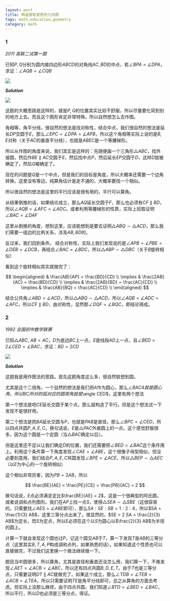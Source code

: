 ```yaml
---
layout: post 
title: 两道很有意思的几何题
tags: math,education,geometry
category: math
---
```


### 1

*2011 高联二试第一题*

已知$P,Q$分别为圆内接四边形$ABCD$的对角线$AC, BD$的中点，若$\angle BPA = \angle DPA$，求证：$\angle AQB = \angle CQB$

![](https://crsando.github.io/images/2025-08-31/A-001.png)

***Solution***

![](https://crsando.github.io/images/2025-08-31/A-001-Ans.png)

这题的大概思路是这样的，就是$P,Q$的位置其实比较不舒服，所以尽量要化简到别的地方上去。而且这个图形肯定非常特殊，所以自然想怎么去作图。

角相等，角平分线，很自然的想法是找对称性，结合中点，我们很自然的想法是延长$DP$交圆于$E$，那么$\angle EPC = \angle DPA = \angle APB$，所以这个角相等实际上说的是$B,E$对称（关于$AC$的垂直平分线），也就是$ABEC$是一个等腰梯形。

所以从作图的角度来说，我们其实是这样的：先随便画一个三角形$\triangle ABC$，找外接圆，然后作$BE \parallel AC$交圆于$E$，然后找中点$P$，然后延长$EP$交圆于$D$，这样$D$就被确定了，然后$Q$被确定了。

现在的问题是$Q$是一个中点，但是我们的目标是角度，所以大概率还需要一个边角转换。这里没有等边，纯算角估计是走不通的，大概率要找一个相似。

所以很自然的想法是这里的平行应该是很有用的，平行可以算角。

从结果倒推的话，如果结论成立，那么$AQ$延长交圆于$F$，那么也必须有$CF \parallel BD$，所以$\angle AQB = \angle AFC = \angle ADC$。或者利用等腰梯形的性质，实际上拾取证明$\angle BAC = \angle DAF$

这里从倒推的角度，想到这里，应该能想到是要去证明$\triangle ABQ \sim \triangle ACD$，那么我们需要一组边的比例关系，涉及$AB, BD$的。

反过来，我们回到条件。 结合对称性，实际上我们发现说的是$\angle APB = \angle PBE = \angle DEB = \angle DCB$，再结合$\angle BAC = \angle BDC$，所以$\triangle ABP \sim \triangle DBC$（关于$B$旋转相似）

看到这个旋转相似其实就做完了：

$$
\begin{aligned}
    & \frac{AB}{AP} =  \frac{BD}{CD}  \\
    \implies & \frac{2AB}{AC} = \frac{BD}{CD} \\
    \implies  & \frac{2AB}{BD} = \frac{AC}{CD} \\
    \implies  & \frac{AB}{BQ} = \frac{AC}{CD} \\
\end{aligned}
$$

结合公共角$\angle ABD = \angle ACD$，所以$\triangle ABQ \sim \triangle ACD$，所以$\angle AQB = \angle ADC = \angle AFC$，所以$CF \parallel BD$，由对称性，显然那$\angle DQF = \angle BQC$，即结论得成。


### 2

*1992 全国初中数学联赛*

已知$\triangle ABC$, $AB = AC$，$D$为底边$BC$上一点，$E$是线段$AD$上一点，且$\angle BED = 2 \angle CED = \angle BAC$，求证：$BD = 2CD$

![](https://crsando.github.io/images/2025-08-31/A-002.png)

***Solution***

这题我是用作图法的思路。首先这题角度这么多，很自然联想到圆。

尤其是这个二倍角，一个自然的想法是我们把$A$作为圆心，那么$\angle BAC4就是圆心角，所以$BC$所对的弧对应的圆周角就是$\angle CED$，这里有两个想法

第一个想法是吧$CE$延长交圆于某个点，那么就构造了平行。但是这个想法试一下发现不是很好用。

第二个想法是把$BA$延长交圆与$P$，也就是$PAB$是直径，那么$\angle BPC = \angle CED$，所以四点共圆$P,A,E,C$。换句话说，$E$是$\triangle PAC$外接圆上的一点。这个感觉舒服很多，因为这个圆是一个定圆（当$\triangle BAC$确定以后）。

但是这里还不足以让我们确定$D$的位置，我们还需要把$\angle BED = \angle BAC$这个条件用上。利用这个条件算一下角度发现$\angle CAE = \angle ABE$，这个很像子母型相似，但没必要刻意用，我们结合$P,A,E,C$共圆发现$\angle BPE = \angle ACE$，所以$\triangle BEP \sim \triangle AEC$（以$E$为中心的一个旋转相似）

这个相似非常厉害，因为$PB = 2AB$，所以

$$
    \frac{BE}{AE} = \frac{PE}{CE} = \frac{PB}{AC} = 2
$$

换句话说，$E$点必须满足定比$\frac{BE}{AE} = 2$，这是一个很典型的阿氏圆，或者说调和点列图形。我们在$AP$上找一点$S$，使得$\triangle SEA \sim \triangle SBE$（这很容易的，只需要找$\angle AES = \angle ABE$即可），那么$SA : SE : SB = 1 :2 :4$，所以$SA = \frac{1}{3} AB$，这里三等分点出来了。很显然的，$SE = 2 SA = \frac{2}{3} AB$为定长，而$S$为定点，所以$E$必须在这个以$S$为圆心以$\frac{2}{3} AB$为半径的圆上。

计算一下就会发现这个圆也过$P$，记这个圆交$AB$于$T$，算一下发现$T$是$AB$的三等分点（这里其实$B,T,A,P$构成调和点列，如果熟悉的话）。如果知道这个性质也可以直接做完，不过我们这里换一个做法继续做一下。

题目当中圆很多，所以算角，尤其是直径和垂直还没怎么用，我们算一下，不难发现$\angle AET = \angle ACB = \angle ABC$，所以还有四点共圆$B,D,E,T$。由于$T$也是三等分点，只需要证明$DT \parallel AC$就做完了。如果这个成立，那么$\angle TDB = \angle TEB = \angle ACB = \angle TEA$，所以只需要证明$TE$是角平分线即可，总之从算角的方面去考虑。但实际上没那么麻烦，由于四点共圆，我们知道$\angle BTD = \angle BED = \angle BAC$，所以平行，所以$D$也必须是三等分点，得证。